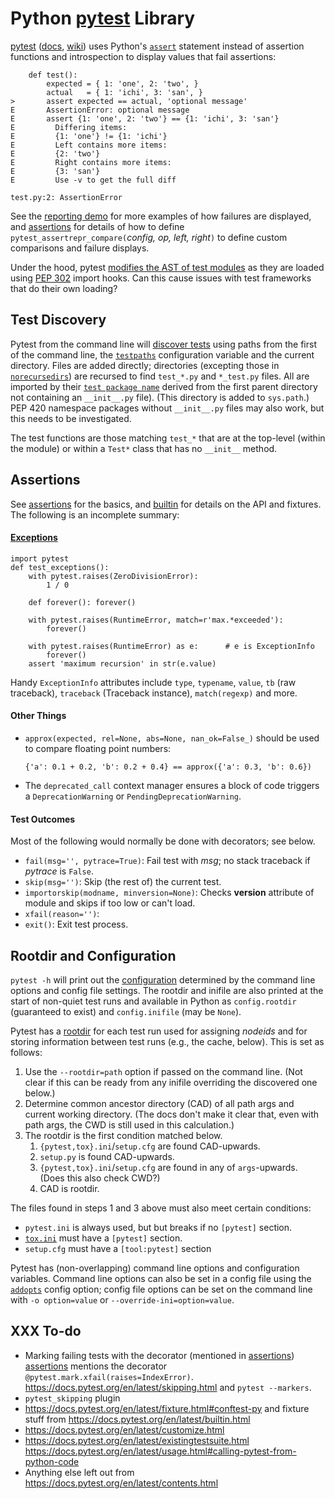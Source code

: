 Python [pytest] Library
=======================

[pytest] ([docs], [wiki]) uses Python's [`assert`] statement
instead of assertion functions and introspection to display values
that fail assertions:

        def test():
            expected = { 1: 'one', 2: 'two', }
            actual   = { 1: 'ichi', 3: 'san', }
    >       assert expected == actual, 'optional message'
    E       AssertionError: optional message
    E       assert {1: 'one', 2: 'two'} == {1: 'ichi', 3: 'san'}
    E         Differing items:
    E         {1: 'one'} != {1: 'ichi'}
    E         Left contains more items:
    E         {2: 'two'}
    E         Right contains more items:
    E         {3: 'san'}
    E         Use -v to get the full diff

    test.py:2: AssertionError

See the [reporting demo][repdemo] for more examples of how failures
are displayed, and [assertions] for details of how to define
`pytest_assertrepr_compare(`_config, op, left, right_`)` to define
custom comparisons and failure displays.

Under the hood, pytest [modifies the AST of test modules][ast-rewrite]
as they are loaded using [PEP 302] import hooks. Can this cause issues
with test frameworks that do their own loading?


Test Discovery
--------------

Pytest from the command line will [discover tests] using paths from
the first of the command line, the [`testpaths`] configuration
variable and the current directory. Files are added directly;
directories (excepting those in [`norecursedirs`]) are recursed to
find `test_*.py` and `*_test.py` files. All are imported by their
[`test package name`] derived from the first parent directory not
containing an `__init__.py` file). (This directory is added to
`sys.path`.) PEP 420 namespace packages without `__init__.py` files
may also work, but this needs to be investigated.

The test functions are those matching `test_*` that are at the
top-level (within the module) or within a `Test*` class that has no
`__init__` method.


Assertions
----------

See [assertions] for the basics, and [builtin] for details on the API
and fixtures. The following is an incomplete summary:

#### [Exceptions]

    import pytest
    def test_exceptions():
        with pytest.raises(ZeroDivisionError):
            1 / 0

        def forever(): forever()

        with pytest.raises(RuntimeError, match=r'max.*exceeded'):
            forever()

        with pytest.raises(RuntimeError) as e:      # e is ExceptionInfo
            forever()
        assert 'maximum recursion' in str(e.value)

Handy `ExceptionInfo` attributes include `type`, `typename`, `value`,
`tb` (raw traceback), `traceback` (Traceback instance),
`match(regexp)` and more.

#### Other Things

* `approx(expected, rel=None, abs=None, nan_ok=False_)` should be
  used to compare floating point numbers:

      {'a': 0.1 + 0.2, 'b': 0.2 + 0.4} == approx({'a': 0.3, 'b': 0.6})

* The `deprecated_call` context manager ensures a block of code
  triggers a `DeprecationWarning` or `PendingDeprecationWarning`.

#### Test Outcomes

Most of the following would normally be done with decorators; see below.

* `fail(msg='', pytrace=True)`: Fail test with _msg_; no stack traceback
  if _pytrace_ is `False`.
* `skip(msg='')`: Skip (the rest of) the current test.
* `importorskip(modname, minversion=None)`: Checks __version__ attribute
  of module and skips if too low or can't load.
* `xfail(reason='')`:
* `exit()`: Exit test process.


Rootdir and Configuration
-------------------------

`pytest -h` will print out the [configuration] determined by the
command line options and config file settings. The rootdir and inifile
are also printed at the start of non-quiet test runs and available in
Python as `config.rootdir` (guaranteed to exist) and `config.inifile`
(may be `None`).

Pytest has a [rootdir][] for each test run used for assigning
_nodeids_ and for storing information between test runs (e.g., the
cache, below). This is set as follows:

1. Use the `--rootdir=path` option if passed on the command line. (Not
   clear if this can be ready from any inifile overriding the
   discovered one below.)
2. Determine common ancestor directory (CAD) of all path args and
   current working directory. (The docs don't make it clear that, even
   with path args, the CWD is still used in this calculation.)
3. The rootdir is the first condition matched below.
   1. `{pytest,tox}.ini`/`setup.cfg` are found CAD-upwards.
   2. `setup.py` is found CAD-upwards.
   3. `{pytest,tox}.ini`/`setup.cfg` are found in any of `args`-upwards.  
      (Does this also check CWD?)
   4. CAD is rootdir.

The files found in steps 1 and 3 above must also meet certain
conditions:
* `pytest.ini` is always used, but but breaks if no `[pytest]` section.
* [`tox.ini`](tox.md) must have a `[pytest]` section.
* `setup.cfg` must have a `[tool:pytest]` section

Pytest has (non-overlapping) command line options and configuration
variables. Command line options can also be set in a config file using
the [`addopts`] config option; config file options can be set on the
command line with `-o option=value` or `--override-ini=option=value`.


XXX To-do
---------

* Marking failing tests with the decorator (mentioned in [assertions])
  [assertions] mentions the decorator `@pytest.mark.xfail(raises=IndexError)`.
  <https://docs.pytest.org/en/latest/skipping.html> and `pytest --markers`.
* `pytest_skipping` plugin
* <https://docs.pytest.org/en/latest/fixture.html#conftest-py> and
  fixture stuff from <https://docs.pytest.org/en/latest/builtin.html>
* <https://docs.pytest.org/en/latest/customize.html>
* <https://docs.pytest.org/en/latest/existingtestsuite.html>
  <https://docs.pytest.org/en/latest/usage.html#calling-pytest-from-python-code>
* Anything else left out from <https://docs.pytest.org/en/latest/contents.html>



[Configuration]: https://docs.pytest.org/en/latest/customize.html
[PEP 302]: https://www.python.org/dev/peps/pep-0302/
[`addopts`]: https://docs.pytest.org/en/documentation-restructure/how-to/customize.html#confval-addopts
[`assert`]: https://docs.python.org/3/reference/simple_stmts.html#assert
[`norecursedirs`]: https://docs.pytest.org/en/latest/customize.html#confval-norecursedirs
[`test package name`]: https://docs.pytest.org/en/latest/goodpractices.html#test-package-name
[`testpaths`]: https://docs.pytest.org/en/latest/customize.html#confval-testpaths
[assertions]: https://docs.pytest.org/en/latest/assert.html
[ast-rewrite]: http://pybites.blogspot.jp/2011/07/behind-scenes-of-pytests-new-assertion.html
[builtin]: https://docs.pytest.org/en/latest/builtin.html
[discover tests]: https://docs.pytest.org/en/latest/goodpractices.html#test-discovery
[docs]: https://docs.pytest.org/en/latest/contents.html
[exceptions]: https://docs.python.org/3/library/exceptions.html
[pytest]: https://pytest.org/
[repdemo]: https://docs.pytest.org/en/latest/example/reportingdemo.html
[rootdir]: https://docs.pytest.org/en/latest/customize.html#initialization-determining-rootdir-and-inifile
[wiki]: https://wiki.python.org/moin/PyTest
